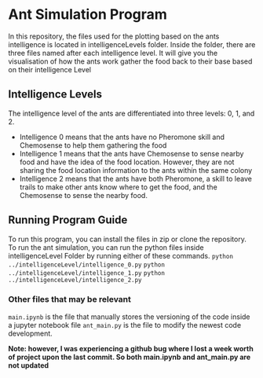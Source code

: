 # Ant Simulation Program

In this repository, the files used for the plotting based on the ants intelligence is located in intelligenceLevels folder. Inside the folder, there are three files named after each intelligence level. It will give you the visualisation of how the ants work gather the food back to their base based on their intelligence Level


## Intelligence Levels

The intelligence level of the ants are differentiated into three levels: 0, 1, and 2. 

- Intelligence 0 means that the ants have no Pheromone skill and Chemosense to help them gathering the food
- Intelligence 1 means that the ants have Chemosense to sense nearby food and have the idea of the food location. However, they are not sharing the food location information to the ants within the same colony
- Intelligence 2 means that the ants have both Pheromone, a skill to leave trails to make other ants know where to get the food, and the Chemosense to sense the nearby food.

## Running Program Guide

To run this program, you can install the files in zip or clone the repository. To run the ant simulation, you can run the python files inside intelligenceLevel Folder by running either of these commands.
`python ../intelligenceLevel/intelligence_0.py`
`python ../intelligenceLevel/intelligence_1.py`
`python ../intelligenceLevel/intelligence_2.py`

### Other files that may be relevant
`main.ipynb` is the file that manually stores the versioning of the code inside a jupyter notebook file
`ant_main.py` is the file to modify the newest code development. 

**Note: however, I was experiencing a github bug where I lost a week worth of project upon the last commit. So both main.ipynb and ant_main.py are not updated**
